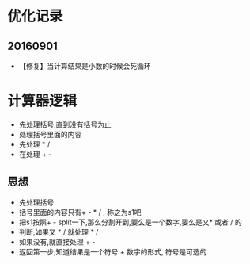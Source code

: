 # 优化记录
## 20160901
* 【修复】当计算结果是小数的时候会死循环


# 计算器逻辑
* 先处理括号,直到没有括号为止
* 处理括号里面的内容
* 先处理 * / 
* 在处理 + -

## 思想
* 先处理括号
* 括号里面的内容只有+ - * / , 称之为s1吧
* 把s1按照+ - split一下,那么分割开到,要么是一个数字,要么是又* 或者 / 的
* 判断,如果又 * / 就处理 * /
* 如果没有,就直接处理 + - 
* 返回第一步,知道结果是一个符号 + 数字的形式, 符号是可选的